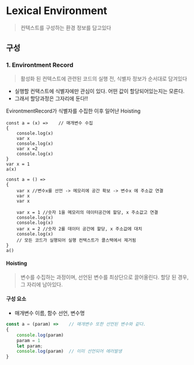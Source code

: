 #  Lexical Environment

> 컨텍스트를 구성하는 환경 정보를 담고있다

## 구성 
### 1. Environtment Record
> 활성화 된 컨텍스트에 관련된 코드의 실행 전, 식별자 정보가 순서대로 담겨있다
- 실행할 컨택스트에 식별자에만 관심이 있다. 어떤 값이 할당되어있는지는 모른다.
- 그래서 할당과정은 그자리에 둔다!!

EvirontmentRecord가 식별자를 수집한 이후 일어난 Hoisting
```javascript=
const a = (x) =>    // 매개변수 수집
{
    console.log(x)
    var x
    console.log(x)
    var x =2
    console.log(x)
}
var x = 1
a(x)
```
```javascript=
const a = () => 
{
    var x //변수x를 선언 -> 메모리에 공간 확보 -> 변수x 에 주소값 연결
    var x
    var x

    var x = 1 //숫자 1을 메모리의 데이터공간에 할당, x 주소값고 연결
    console.log(x)
    console.log(x)
    var x = 2 //숫자 2를 데이터 공간에 할당, x 주소값에 대치
    console.log(x)
    // 모든 코드가 실행되어 실행 컨텍스트가 콜스택에서 제거됨
}
a()
```
#### Hoisting
>변수를 수집하는 과정이며, 선언된 변수를 최상단으로 끌어올린다.
    할당 된 경우, 그 자리에 남아있다.
#### 구성 요소
- 매개변수 이름, 함수 선언, 변수명 
``` javascript
const a = (param) =>    // 매개변수 또한 선언된 변수와 같다.
{
    console.log(param)
    param = 1
    let param;
    console.log(param)  // 이미 선언되어 에러발생
}
```
